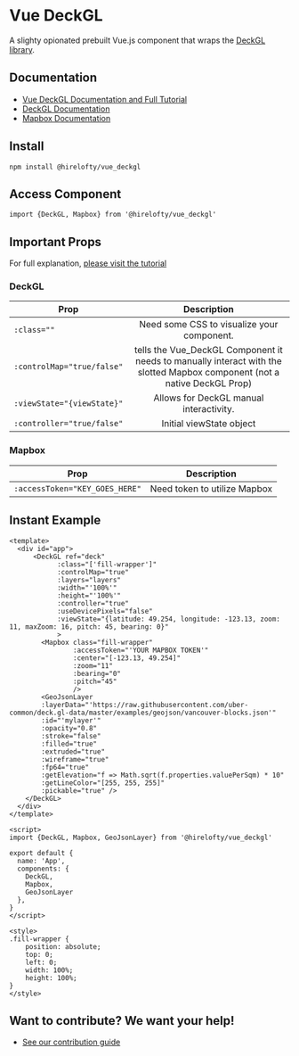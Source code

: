 # Vue DeckGL

A slighty opionated prebuilt Vue.js component that wraps the [DeckGL library](https://deck.gl/).

## Documentation
- [Vue DeckGL Documentation and Full Tutorial](https://loftylabs.github.io/vue_deckgl/)
- [DeckGL Documentation](https://deck.gl/docs)
- [Mapbox Documentation](https://docs.mapbox.com/)

## Install

`npm install @hirelofty/vue_deckgl`

## Access Component
`import {DeckGL, Mapbox} from '@hirelofty/vue_deckgl'`

## Important Props

For full explanation, [please visit the tutorial](https://loftylabs.github.io/vue_deckgl/tutorial/settings)

### DeckGL
| Prop        | Description           |
| ------------- |:-------------:| 
| `:class=""`    | Need some CSS to visualize your component.| 
| `:controlMap="true/false"`     | tells the Vue_DeckGL Component it needs to manually interact with the slotted Mapbox component (not a native DeckGL Prop)      |
| `:viewState="{viewState}"` | Allows for DeckGL manual interactivity.    |
| `:controller="true/false"` | Initial viewState object      |

### Mapbox

| Prop        | Description           |
| ------------- |:-------------:|
| `:accessToken="KEY_GOES_HERE"`    | Need token to utilize Mapbox |

## Instant Example

```
<template>
  <div id="app">
      <DeckGL ref="deck"
            :class="['fill-wrapper']"
            :controlMap="true"
            :layers="layers"
            :width="'100%'"
            :height="'100%'"
            :controller="true"
            :useDevicePixels="false"
            :viewState="{latitude: 49.254, longitude: -123.13, zoom: 11, maxZoom: 16, pitch: 45, bearing: 0}"
            >
        <Mapbox class="fill-wrapper" 
                :accessToken="'YOUR MAPBOX TOKEN'"                 
                :center="[-123.13, 49.254]"
                :zoom="11"
                :bearing="0"
                :pitch="45"
                />
        <GeoJsonLayer 
        :layerData="'https://raw.githubusercontent.com/uber-common/deck.gl-data/master/examples/geojson/vancouver-blocks.json'"             
        :id="'mylayer'"
        :opacity="0.8"
        :stroke="false"
        :filled="true"
        :extruded="true"
        :wireframe="true"
        :fp64="true"
        :getElevation="f => Math.sqrt(f.properties.valuePerSqm) * 10"
        :getLineColor="[255, 255, 255]"
        :pickable="true" />
    </DeckGL>
  </div>
</template>

<script>
import {DeckGL, Mapbox, GeoJsonLayer} from '@hirelofty/vue_deckgl'

export default {
  name: 'App',
  components: {
    DeckGL,
    Mapbox,
    GeoJsonLayer
  }, 
}
</script>

<style>
.fill-wrapper {
    position: absolute;
    top: 0;
    left: 0;
    width: 100%;
    height: 100%;
}
</style>
```

## Want to contribute? We want your help!

- [See our contribution guide](https://loftylabs.github.io/vue_deckgl/contribution/how_to_contribute)